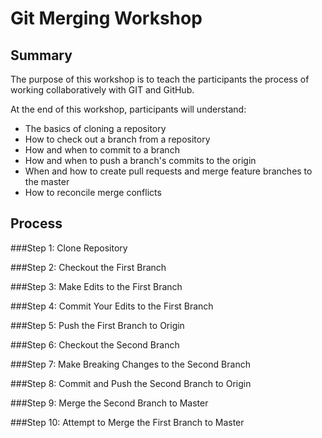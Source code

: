Git Merging Workshop
====================

Summary
-------

The purpose of this workshop is to teach the participants the process of working collaboratively with GIT and GitHub.

At the end of this workshop, participants will understand: 

- The basics of cloning a repository
- How to check out a branch from a repository
- How and when to commit to a branch
- How and when to push a branch's commits to the origin
- When and how to create pull requests and merge feature branches to the master
- How to reconcile merge conflicts
 
Process
-------

###Step 1: Clone Repository

###Step 2: Checkout the First Branch

###Step 3: Make Edits to the First Branch

###Step 4: Commit Your Edits to the First Branch

###Step 5: Push the First Branch to Origin

###Step 6: Checkout the Second Branch

###Step 7: Make Breaking Changes to the Second Branch

###Step 8: Commit and Push the Second Branch to Origin

###Step 9: Merge the Second Branch to Master 

###Step 10: Attempt to Merge the First Branch to Master